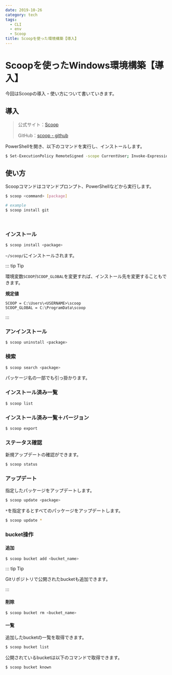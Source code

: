 ```yaml
---
date: 2019-10-26
category: tech
tags:
  - CLI
  - env
  - Scoop
title: Scoopを使った環境構築【導入】
---
```


# Scoopを使ったWindows環境構築【導入】

今回はScoopの導入・使い方について書いていきます。

## 導入

> 公式サイト：[Scoop](https://scoop.sh/)
>
> GitHub：[scoop - github](https://github.com/lukesampson/scoop)

PowerShellを開き、以下のコマンドを実行し、インストールします。

```sh
$ Set-ExecutionPolicy RemoteSigned -scope CurrentUser; Invoke-Expression (New-Object System.Net.WebClient).DownloadString('https://get.scoop.sh')
```

## 使い方

Scoopコマンドはコマンドプロンプト、PowerShellなどから実行します。

```sh
$ scoop <command> [package]

# example
$ scoop install git
```
<br>

### インストール

```sh
$ scoop install <package>
```

`~/scoop/`にインストールされます。

::: tip Tip

環境変数`SCOOP`/`SCOOP_GLOBAL`を変更すれば、インストール先を変更することもできます。

**規定値**

```
SCOOP = C:\Users\<USERNAME>\scoop
SCOOP_GLOBAL = C:\ProgramData\scoop
```

:::

### アンインストール

```sh
$ scoop uninstall <package>
```

### 検索

```sh
$ scoop search <package>
```

パッケージ名の一部でも引っ掛かります。

### インストール済み一覧

```sh
$ scoop list
```

### インストール済み一覧＋バージョン

```sh
$ scoop export
```

### ステータス確認

新規アップデートの確認ができます。

```sh
$ scoop status
```

### アップデート

指定したパッケージをアップデートします。

```sh
$ scoop update <package>
```

`*`を指定するとすべてのパッケージをアップデートします。

```sh
$ scoop update *
```

### bucket操作

#### 追加

```sh
$ scoop bucket add <bucket_name>
```

::: tip Tip

Gitリポジトリで公開されたbucketも追加できます。

:::

#### 削除

```sh
$ scoop bucket rm <bucket_name>
```

#### 一覧

追加したbucketの一覧を取得できます。

```sh
$ scoop bucket list
```

公開されているbucketは以下のコマンドで取得できます。

```sh
$ scoop bucket known
```
